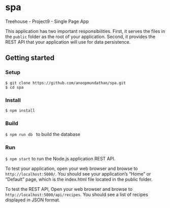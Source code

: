# spa
Treehouse - Project9 - Single Page App

This application has two important responsibilities. First, it serves the files in the ```public``` folder as the root of your application. Second, it provides the REST API that your application will use for data persistence.

## Getting started

### Setup
```
$ git clone https://github.com/anoopmundathan/spa.git
$ cd spa
```
### Install
```
$ npm install
```
### Build
```$ npm run db ``` to build the database

### Run
``` $ npm start ``` to run the Node.js application REST API.


To test your application, open your web browser and browse to ```http://localhost:5000/```. You should see your application’s “Home” or “Default” page, which is the index.html file located in the public folder.

To test the REST API, Open your web browser and browse to ```http://localhost:5000/api/recipes```. You should see a list of recipes displayed in JSON format.
